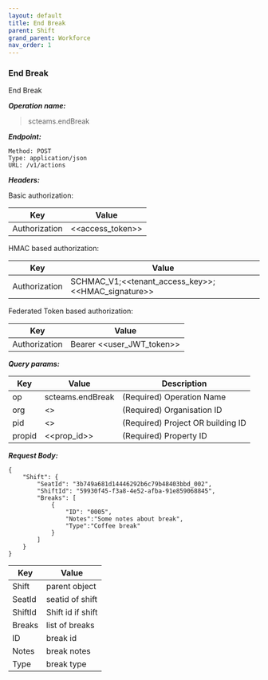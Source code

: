 ```yaml
---
layout: default
title: End Break
parent: Shift
grand_parent: Workforce
nav_order: 1
---
```



### End Break

End Break

***Operation name:***

> scteams.endBreak

***Endpoint:***

```
Method: POST
Type: application/json
URL: /v1/actions
```

***Headers:***

Basic authorization:

|Key|Value|
|---|---|
|Authorization|<<access_token>>|


HMAC based authorization:

|Key|Value|
|---|---|
|Authorization|SCHMAC_V1;<<tenant_access_key>>;<<HMAC_signature>>|

Federated Token based authorization:

|Key|Value|
|---|---|
|Authorization|Bearer <<user_JWT_token>>|

***Query params:***

| Key | Value | Description |
| --- | ------|-------------|
| op | scteams.endBreak | (Required) Operation Name |
| org | <<org>> | (Required) Organisation ID |
| pid | <<pid>> | (Required) Project OR building ID |
| propid | <<prop_id>> | (Required) Property ID |


***Request Body:***

```
{
    "Shift": {
        "SeatId": "3b749a681d14446292b6c79b48403bbd_002",
        "ShiftId": "59930f45-f3a8-4e52-afba-91e859068845",
        "Breaks": [
            {
                "ID": "0005",
                "Notes":"Some notes about break",
                "Type":"Coffee break"
            }
        ]
    }
}
```

|Key|Value|
|---|---|
|Shift|parent object|
|SeatId|seatid of shift|
|ShiftId|Shift id if shift|
|Breaks|list of breaks|
|ID|break id|
|Notes|break notes|
|Type|break type|